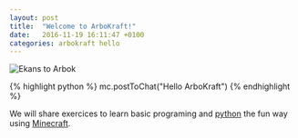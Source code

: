 ```yaml
---
layout: post
title:  "Welcome to ArboKraft!"
date:   2016-11-19 16:11:47 +0100
categories: arbokraft hello
---
```


![Ekans to Arbok]({{site.url}}/assets/images/ekans-arbok.png)

{% highlight python %}
mc.postToChat("Hello ArboKraft")
{% endhighlight %}

We will share exercices to learn basic programing and [python]  the fun way using [Minecraft][minecraft]. 

[minecraft]: https://minecraft.net/
[python]:   https://www.python.org/